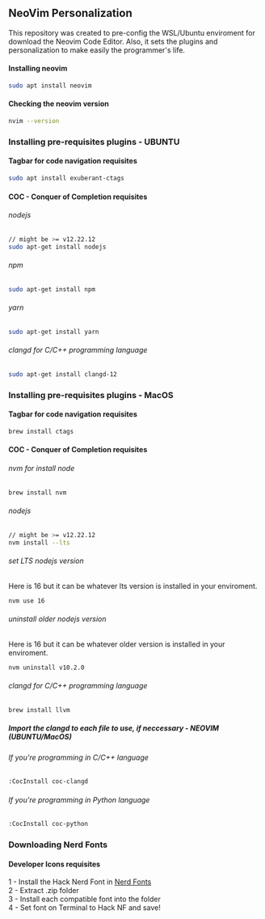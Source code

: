 ## NeoVim Personalization

This repository was created to pre-config the WSL/Ubuntu enviroment
for download the Neovim Code Editor. Also, it sets the plugins and
personalization to make easily the programmer's life.

#### Installing neovim
```bash
sudo apt install neovim
```
#### Checking the neovim version
```bash
nvim --version
```

### Installing pre-requisites plugins - UBUNTU

#### Tagbar for code navigation requisites
```bash
sudo apt install exuberant-ctags
```

#### COC - Conquer of Completion requisites

###### nodejs
```bash
// might be >= v12.22.12
sudo apt-get install nodejs
```

###### npm
```bash
sudo apt-get install npm
```

###### yarn
```bash
sudo apt-get install yarn
```

###### clangd for C/C++ programming language
```bash
sudo apt-get install clangd-12
```

### Installing pre-requisites plugins - MacOS

#### Tagbar for code navigation requisites
```bash
brew install ctags
```

#### COC - Conquer of Completion requisites

###### nvm for install node
```bash
brew install nvm
```

###### nodejs
```bash
// might be >= v12.22.12
nvm install --lts
```
###### set LTS nodejs version

Here is 16 but it can be whatever lts version is installed in your enviroment.
```bash
nvm use 16
```
###### uninstall older nodejs version

Here is 16 but it can be whatever older version is installed in your enviroment.
```bash
nvm uninstall v10.2.0
```

###### clangd for C/C++ programming language
```bash
brew install llvm
```

##### Import the clangd to each file to use, if neccessary - NEOVIM (UBUNTU/MacOS)

###### If you're programming in C/C++ language
```bash
:CocInstall coc-clangd
```
###### If you're programming in Python language
```bash
:CocInstall coc-python
```

### Downloading Nerd Fonts

#### Developer Icons requisites

1 - Install the Hack Nerd Font in [Nerd Fonts](https://www.nerdfonts.com/font-downloads) <br>
2 - Extract .zip folder <br>
3 - Install each compatible font into the folder <br>
4 - Set font on Terminal to Hack NF and save! <br>

